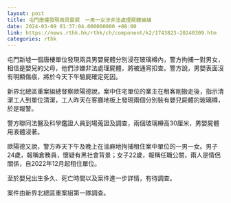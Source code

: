 ```yaml
---
layout: post
title: 屯門唐樓發現兩具嬰屍　一男一女涉非法處理屍體被捕
date: 2024-03-09 01:37:04.000000000 +08:00
link: https://news.rthk.hk/rthk/ch/component/k2/1743823-20240309.htm
categories: rthk
---
```


屯門新墟一個唐樓單位發現兩具男嬰屍體分別浸在玻璃樽內，警方拘捕一對男女，相信是嬰兒的父母，他們涉嫌非法處理屍體，將被通宵扣查。警方說，男嬰表面沒有明顯傷痕，將於今天下午驗屍確定死因。

新界北總區重案組總督察歐陽德說，案中住宅單位的業主在租客剛搬走後，指示清潔工人到單位清潔，工人昨天在客廳地板上發現兩個分別裝有嬰兒屍體的玻璃樽，於是報警。

警方聯同法醫及科學鑑證人員到場蒐證及調查，兩個玻璃樽高30厘米，男嬰屍體用液體浸著。

歐陽德又說，警方昨天下午及晚上在油麻地拘捕租住案中單位的一男一女。男子24歲，報稱倉務員，懷疑有黑社會背景；女子22歲，報稱任職公關，兩人是情侶關係，自2022年12月起租住單位。

至於嬰兒出生多久、死亡時間以及案件進一步詳情，有待調查。

案件由新界北總區重案組第一隊調查。
